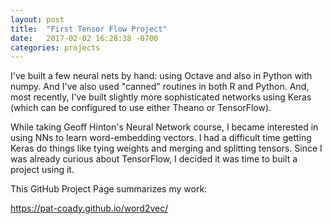 ```yaml
---
layout: post
title:  "First Tensor Flow Project"
date:   2017-02-02 16:28:38 -0700
categories: projects
---
```

I've built a few neural nets by hand: using Octave and also in Python with numpy. And I've also used "canned" routines in both R and Python. And, most recently, I've built slightly more sophisticated networks using Keras (which can be configured to use either Theano or TensorFlow).

While taking Geoff Hinton's Neural Network course, I became interested in using NNs to learn word-embedding vectors. I had a difficult time getting Keras do things like tying weights and merging and splitting tensors. Since I was already curious about TensorFlow, I decided it was time to built a project using it.

This GitHub Project Page summarizes my work:

https://pat-coady.github.io/word2vec/

